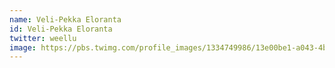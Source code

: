 ```yaml
---
name: Veli-Pekka Eloranta
id: Veli-Pekka Eloranta
twitter: weellu
image: https://pbs.twimg.com/profile_images/1334749986/13e00be1-a043-4b19-981a-da2e3bf6c8f4_400x400.jpg
---
```

